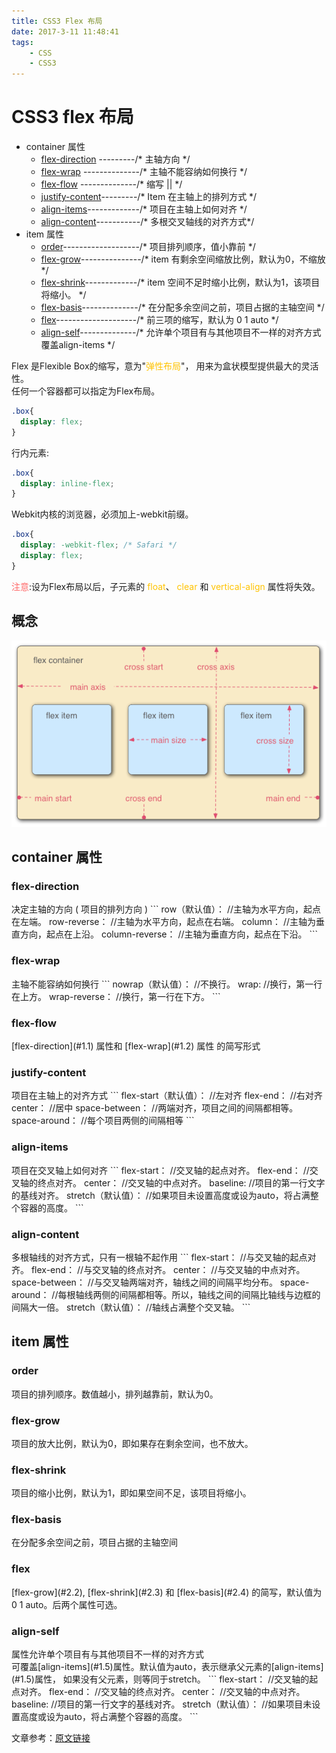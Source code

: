 ```yaml
---
title: CSS3 Flex 布局
date: 2017-3-11 11:48:41
tags: 
    - CSS
    - CSS3
---
```


# CSS3 flex 布局

* container 属性
    * [flex-direction](#1.1) ---------/* 主轴方向 */
    * [flex-wrap](#1.2) --------------/* 主轴不能容纳如何换行 */
    * [flex-flow](#1.3) --------------/* 缩写 <flex-direction>||<flex-wrap> */
    * [justify-content](#1.4)---------/* Item 在主轴上的排列方式 */
    * [align-items](#1.5)-------------/* 项目在主轴上如何对齐 */
    * [align-content](#1.6)-----------/* 多根交叉轴线的对齐方式*/
* item 属性
    * [order](#2.1)-------------------/* 项目排列顺序，值小靠前 */
    * [flex-grow](#2.2)---------------/* item 有剩余空间缩放比例，默认为0，不缩放 */
    * [flex-shrink](#2.3)-------------/* item 空间不足时缩小比例，默认为1，该项目将缩小。 */
    * [flex-basis](#2.4)--------------/* 在分配多余空间之前，项目占据的主轴空间 */
    * [flex](#2.5)--------------------/* 前三项的缩写，默认为 0 1 auto */
    * [align-self](#2.6)--------------/* 允许单个项目有与其他项目不一样的对齐方式 覆盖align-items */
    


Flex 是Flexible Box的缩写，意为"<font color="ffc300">弹性布局</font>"，
用来为盒状模型提供最大的灵活性。<br/> 
任何一个容器都可以指定为Flex布局。<br/>
```css
.box{
  display: flex;
}
```
行内元素:
```css
.box{
  display: inline-flex;
}
```

Webkit内核的浏览器，必须加上-webkit前缀。

```css
.box{
  display: -webkit-flex; /* Safari */
  display: flex;
}
```
<font color="#ff6767">注意</font>:设为Flex布局以后，子元素的
<font color="#ffc300">float</font>、
<font color="#ffc300">clear</font> 和
<font color="#ffc300">vertical-align</font> 
属性将失效。

## 概念
![概念](flex/flex.png)

## container 属性
<h3 id="1.1">flex-direction</h3>
决定主轴的方向 ( 项目的排列方向 )
```
    row（默认值）：       //主轴为水平方向，起点在左端。
    row-reverse：        //主轴为水平方向，起点在右端。
    column：             //主轴为垂直方向，起点在上沿。
    column-reverse：     //主轴为垂直方向，起点在下沿。
```

<h3 id="1.2">flex-wrap</h3>
主轴不能容纳如何换行
```
    nowrap（默认值）：    //不换行。
    wrap:                //换行，第一行在上方。
    wrap-reverse：       //换行，第一行在下方。
```

<h3 id="1.3">flex-flow</h3>
[flex-direction](#1.1) 属性和 [flex-wrap](#1.2) 属性 的简写形式


<h3 id="1.4">justify-content</h3>
项目在主轴上的对齐方式
```
    flex-start（默认值）：    //左对齐
    flex-end：               //右对齐
    center：                 //居中
    space-between：          //两端对齐，项目之间的间隔都相等。
    space-around：           //每个项目两侧的间隔相等
```

<h3 id="1.5">align-items</h3>
项目在交叉轴上如何对齐
```
    flex-start：         //交叉轴的起点对齐。
    flex-end：           //交叉轴的终点对齐。
    center：             //交叉轴的中点对齐。
    baseline:            //项目的第一行文字的基线对齐。
    stretch（默认值）：   //如果项目未设置高度或设为auto，将占满整个容器的高度。
```

<h3 id="1.6">align-content</h3>
多根轴线的对齐方式，只有一根轴不起作用
```
    flex-start：         //与交叉轴的起点对齐。
    flex-end：           //与交叉轴的终点对齐。
    center：             //与交叉轴的中点对齐。
    space-between：      //与交叉轴两端对齐，轴线之间的间隔平均分布。
    space-around：       //每根轴线两侧的间隔都相等。所以，轴线之间的间隔比轴线与边框的间隔大一倍。
    stretch（默认值）：   //轴线占满整个交叉轴。
```

## item 属性
<h3 id="2.1">order</h3>
项目的排列顺序。数值越小，排列越靠前，默认为0。


<h3 id="2.2">flex-grow</h3>
项目的放大比例，默认为0，即如果存在剩余空间，也不放大。


<h3 id="2.3">flex-shrink</h3>
项目的缩小比例，默认为1，即如果空间不足，该项目将缩小。

<h3 id="2.4">flex-basis</h3>
在分配多余空间之前，项目占据的主轴空间

<h3 id="2.5">flex</h3>
[flex-grow](#2.2), [flex-shrink](#2.3) 和 [flex-basis](#2.4)
的简写，默认值为0 1 auto。后两个属性可选。

<h3 id="2.6">align-self</h3>
属性允许单个项目有与其他项目不一样的对齐方式<br/>
可覆盖[align-items](#1.5)属性。默认值为auto，表示继承父元素的[align-items](#1.5)属性，
如果没有父元素，则等同于stretch。
```
    flex-start：         //交叉轴的起点对齐。
    flex-end：           //交叉轴的终点对齐。
    center：             //交叉轴的中点对齐。
    baseline:            //项目的第一行文字的基线对齐。
    stretch（默认值）：   //如果项目未设置高度或设为auto，将占满整个容器的高度。
```

文章参考：[原文链接](http://www.ruanyifeng.com/blog/2015/07/flex-grammar.html)
